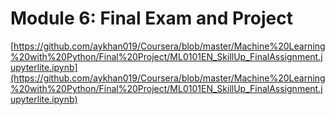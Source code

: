 

# Module 6: Final Exam and Project
[https://github.com/aykhan019/Coursera/blob/master/Machine%20Learning%20with%20Python/Final%20Project/ML0101EN_SkillUp_FinalAssignment.jupyterlite.ipynb](https://github.com/aykhan019/Coursera/blob/master/Machine%20Learning%20with%20Python/Final%20Project/ML0101EN_SkillUp_FinalAssignment.jupyterlite.ipynb)